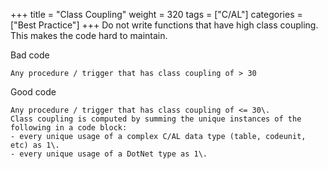 +++
title = "Class Coupling"
weight = 320
tags = ["C/AL"]
categories = ["Best Practice"]
+++
Do not write functions that have high class coupling. This makes the code hard to maintain.

Bad code

    Any procedure / trigger that has class coupling of > 30  
      
    

Good code

    Any procedure / trigger that has class coupling of <= 30\.
    Class coupling is computed by summing the unique instances of the following in a code block:
    - every unique usage of a complex C/AL data type (table, codeunit, etc) as 1\.
    - every unique usage of a DotNet type as 1\.
